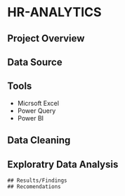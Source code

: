 # HR-ANALYTICS
## Project Overview
## Data Source
## Tools
- Micrsoft Excel
- Power Query
- Power BI
## Data Cleaning
## Exploratry Data Analysis
````power query
## Results/Findings
## Recomendations


